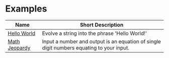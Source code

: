 
# Examples

Name                          | Short Description
----------------------------- | ---------------------------------------------------
[Hello World](helloWorld)     | Evolve a string into the phrase 'Hello World!'
[Math Jeopardy](mathJeopardy) | Input a number and output is an equation of single digit numbers equating to your input.
